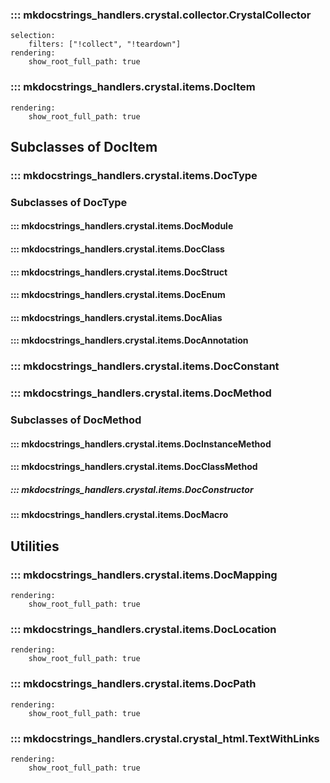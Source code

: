 ### ::: mkdocstrings_handlers.crystal.collector.CrystalCollector
    selection:
        filters: ["!collect", "!teardown"]
    rendering:
        show_root_full_path: true


### ::: mkdocstrings_handlers.crystal.items.DocItem
    rendering:
        show_root_full_path: true

## Subclasses of DocItem
### ::: mkdocstrings_handlers.crystal.items.DocType

### Subclasses of DocType
#### ::: mkdocstrings_handlers.crystal.items.DocModule
#### ::: mkdocstrings_handlers.crystal.items.DocClass
#### ::: mkdocstrings_handlers.crystal.items.DocStruct
#### ::: mkdocstrings_handlers.crystal.items.DocEnum
#### ::: mkdocstrings_handlers.crystal.items.DocAlias
#### ::: mkdocstrings_handlers.crystal.items.DocAnnotation

### ::: mkdocstrings_handlers.crystal.items.DocConstant
### ::: mkdocstrings_handlers.crystal.items.DocMethod

### Subclasses of DocMethod
#### ::: mkdocstrings_handlers.crystal.items.DocInstanceMethod
#### ::: mkdocstrings_handlers.crystal.items.DocClassMethod
##### ::: mkdocstrings_handlers.crystal.items.DocConstructor
#### ::: mkdocstrings_handlers.crystal.items.DocMacro

## Utilities
### ::: mkdocstrings_handlers.crystal.items.DocMapping
    rendering:
        show_root_full_path: true

### ::: mkdocstrings_handlers.crystal.items.DocLocation
    rendering:
        show_root_full_path: true
### ::: mkdocstrings_handlers.crystal.items.DocPath
    rendering:
        show_root_full_path: true

### ::: mkdocstrings_handlers.crystal.crystal_html.TextWithLinks
    rendering:
        show_root_full_path: true

